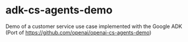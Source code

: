 # adk-cs-agents-demo
Demo of a customer service use case implemented with the Google ADK (Port of https://github.com/openai/openai-cs-agents-demo)
